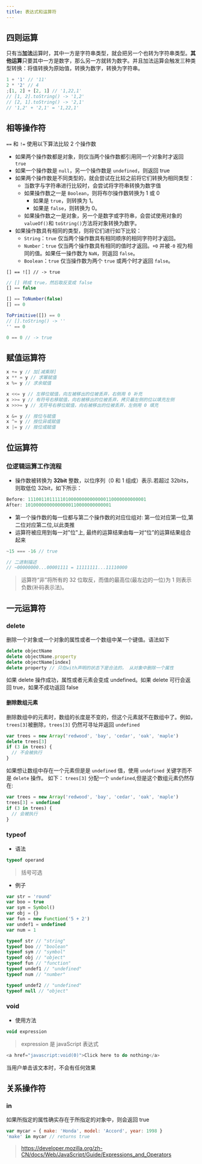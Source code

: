 ```yaml
---
title: 表达式和运算符
---
```


## 四则运算

只有当**加法**运算时，其中一方是字符串类型，就会把另一个也转为字符串类型。**其他运算**只要其中一方是数字，那么另一方就转为数字。并且加法运算会触发三种类型转换：将值转换为原始值，转换为数字，转换为字符串。

```js
1 + '1' // '11'
2 * '2' // 4
;[1, 2] + [2, 1] // '1,22,1'
// [1, 2].toString() -> '1,2'
// [2, 1].toString() -> '2,1'
// '1,2' + '2,1' = '1,22,1'
```

## 相等操作符

`==` 和 `!=` 使用以下算法比较 2 个操作数

- 如果两个操作数都是对象，则仅当两个操作数都引用同一个对象时才返回 `true`
- 如果一个操作数是 `null`，另一个操作数是 `undefined`，则返回 true
- 如果两个操作数是不同类型的，就会尝试在比较之前将它们转换为相同类型：
  - 当数字与字符串进行比较时，会尝试将字符串转换为数字值
  - 如果操作数之一是 `Boolean`，则将布尔操作数转换为 1 或 0
    - 如果是 `true`，则转换为 1。
    - 如果是 `false`，则转换为 0。
  - 如果操作数之一是对象，另一个是数字或字符串，会尝试使用对象的 `valueOf()`和 `toString()`方法将对象转换为数字。
- 如果操作数具有相同的类型，则将它们进行如下比较：
  - `String`：`true` 仅当两个操作数具有相同顺序的相同字符时才返回。
  - `Number`：`true` 仅当两个操作数具有相同的值时才返回。`+0` 并被`-0` 视为相同的值。如果任一操作数为 `NaN`，则返回 `false`。
  - `Boolean`：`true` 仅当操作数为两个 `true` 或两个时才返回 `false`。

`[] == ![] // -> true`

```js
// [] 转成 true，然后取反变成 false
[] == false

[] == ToNumber(false)
[] == 0

ToPrimitive([]) == 0
// [].toString() -> ''
'' == 0

0 == 0 // -> true
```

## 赋值运算符

```js
x += y // 加[减乘除]
x ** = y // 求幂赋值
x %= y // 求余赋值

x <<= y // 左移位赋值，向左被移出的位被丢弃，右侧用 0 补充
x >>= y // 有符号右移赋值，向右被移出的位被丢弃，拷贝最左侧的位以填充左侧
x >>>= y // 无符号右移位赋值，向右被移出的位被丢弃，左侧用 0 填充

x &= y // 按位与赋值
x ^= y // 按位异或赋值
x |= y // 按位或赋值
```

## 位运算符

### 位逻辑运算工作流程

- 操作数被转换为 **32bit** 整数，以位序列（0 和 1 组成）表示.若超过 32bits，则取低位 32bit，如下所示：

```js
Before: 11100110111110100000000000000110000000000001
After: 10100000000000000110000000000001
```

- 第一个操作数的每一位都与第二个操作数的对应位组对: 第一位对应第一位,第二位对应第二位,以此类推
- 运算符被应用到每一对"位"上, 最终的运算结果由每一对“位”的运算结果组合起来

```js
~15 === -16 // true

// 二进制描述
// ~00000000...00001111 = 11111111...11110000
```

> 运算符“非”将所有的 32 位取反，而值的最高位(最左边的一位)为 1 则表示负数(补码表示法)。

## 一元运算符

### delete

删除一个对象或一个对象的属性或者一个数组中某一个键值。语法如下

```js
delete objectName
delete objectName.property
delete objectName[index]
delete property // 只在with声明的状态下是合法的， 从对象中删除一个属性
```

如果 delete 操作成功，属性或者元素会变成 undefined。如果 delete 可行会返回 true，如果不成功返回 false

#### 删除数组元素

删除数组中的元素时，数组的长度是不变的，但这个元素就不在数组中了。例如，`trees[3]`被删除，`trees[3]` 仍然可寻址并返回 `undefined`

```js
var trees = new Array('redwood', 'bay', 'cedar', 'oak', 'maple')
delete trees[3]
if (3 in trees) {
  // 不会被执行
}
```

如果想让数组中存在一个元素但是是 `undefined` 值，使用 `undefined` 关键字而不是 `delete` 操作。 如下： `trees[3]` 分配一个 `undefined`,但是这个数组元素仍然存在:

```js
var trees = new Array('redwood', 'bay', 'cedar', 'oak', 'maple')
trees[3] = undefined
if (3 in trees) {
  // 会被执行
}
```

### typeof

- 语法

```js
typeof operand
```

> 括号可选

- 例子

```js
var str = 'round'
var boo = true
var sym = Symbol()
var obj = {}
var fun = new Function('5 + 2')
var undef1 = undefined
var num = 1

typeof str // "string"
typeof boo // "boolean"
typeof sym // "symbol"
typeof obj // "object"
typeof fun // "function"
typeof undef1 // "undefined"
typeof num // "number"

typeof undef2 // "undefined"
typeof null // "object"
```

### void

- 使用方法

```js
void expression
```

> expression 是 javaScript 表达式

```js
<a href="javascript:void(0)">Click here to do nothing</a>
```

当用户单击该文本时，不会有任何效果

## 关系操作符

### in

如果所指定的属性确实存在于所指定的对象中，则会返回 true

```js
var mycar = { make: 'Honda', model: 'Accord', year: 1998 }
'make' in mycar // returns true
```

> https://developer.mozilla.org/zh-CN/docs/Web/JavaScript/Guide/Expressions_and_Operators

